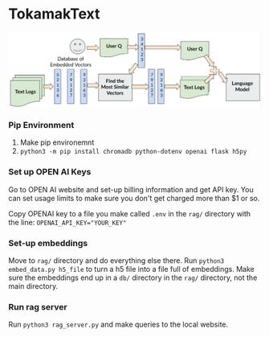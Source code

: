 # TokamakText
![](assets/chatd3d.png)
### Pip Environment
1. Make pip environemnt
2. `python3 -m pip install chromadb python-dotenv openai flask h5py`


### Set up OPEN AI Keys
Go to OPEN AI website and set-up billing information and get API key. You can set usage limits to make sure you don't get charged more than $1 or so. 

Copy OPENAI key to a file you make called `.env` in the `rag/` directory with the line: `OPENAI_API_KEY="YOUR_KEY"`


### Set-up embeddings
Move to `rag/` directory and do everything else there. Run `python3 embed_data.py h5_file` to turn a h5 file into a file full of embeddings. Make sure the embeddings end up in a `db/` directory in the `rag/` directory, not the main directory. 

### Run rag server
Run `python3 rag_server.py` and make queries to the local website. 
